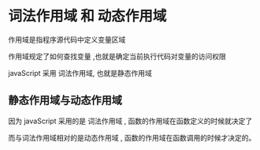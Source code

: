 # 词法作用域 和 动态作用域
作用域是指程序源代码中定义变量区域

作用域规定了如何查找变量 ,也就是确定当前执行代码对变量的访问权限

javaScript 采用 词法作用域, 也就是静态作用域

## 静态作用域与动态作用域
因为 javaScript 采用的是 词法作用域 , 函数的作用域在函数定义的时候就决定了

而与词法作用域相对的是动态作用域 , 函数的作用域在函数调用的时候才决定的。

